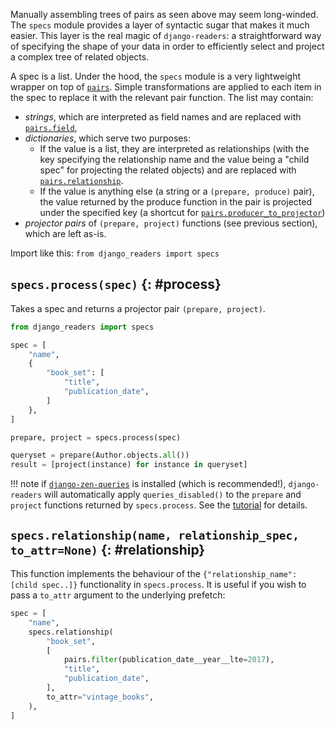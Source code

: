 Manually assembling trees of pairs as seen above may seem long-winded. The `specs` module provides a layer of syntactic sugar that makes it much easier. This layer is the real magic of `django-readers`: a straightforward way of specifying the shape of your data in order to efficiently select and project a complex tree of related objects.

A spec is a list. Under the hood, the `specs` module is a very lightweight wrapper on top of [`pairs`](pairs.md). Simple transformations are applied to each item in the spec to replace it with the relevant pair function. The list may contain:

* _strings_, which are interpreted as field names and are replaced with [`pairs.field`](pairs.md#field),
* _dictionaries_, which serve two purposes:
    * If the value is a list, they are interpreted as relationships (with the key specifying the relationship name and the value being a "child spec" for projecting the related objects) and are replaced with [`pairs.relationship`](pairs.md#relationship).
    * If the value is anything else (a string or a `(prepare, produce)` pair), the value returned by the produce function in the pair is projected under the specified key (a shortcut for [`pairs.producer_to_projector`](pairs.md#producer_to_projector))
* _projector pairs_ of `(prepare, project)` functions (see previous section), which are left as-is.

Import like this: `from django_readers import specs`

## `specs.process(spec)` {: #process}

Takes a spec and returns a projector pair `(prepare, project)`.

```python
from django_readers import specs

spec = [
    "name",
    {
        "book_set": [
            "title",
            "publication_date",
        ]
    },
]

prepare, project = specs.process(spec)

queryset = prepare(Author.objects.all())
result = [project(instance) for instance in queryset]
```

!!! note
    if [`django-zen-queries`](https://github.com/dabapps/django-zen-queries) is installed (which is recommended!), `django-readers` will automatically apply `queries_disabled()` to the `prepare` and `project` functions returned by `specs.process`. See the [tutorial](../tutorial.md#a-note-on-django-zen-queries) for details.

## `specs.relationship(name, relationship_spec, to_attr=None)` {: #relationship}

This function implements the behaviour of the `{"relationship_name": [child spec..]}` functionality in `specs.process`. It is useful if you wish to pass a `to_attr` argument to the underlying prefetch:

```python
spec = [
    "name",
    specs.relationship(
        "book_set",
        [
            pairs.filter(publication_date__year__lte=2017),
            "title",
            "publication_date",
        ],
        to_attr="vintage_books",
    ),
]
```
